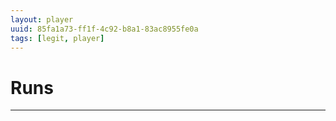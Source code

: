 ```yaml
---
layout: player
uuid: 85fa1a73-ff1f-4c92-b8a1-83ac8955fe0a
tags: [legit, player]
---
```


# Runs
---

